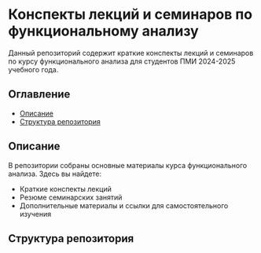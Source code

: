 # Конспекты лекций и семинаров по функциональному анализу

Данный репозиторий содержит краткие конспекты лекций и семинаров по курсу функционального анализа для студентов ПМИ 2024-2025 учебного года.

## Оглавление

- [Описание](#описание)
- [Структура репозитория](#структура-репозитория)

## Описание

В репозитории собраны основные материалы курса функционального анализа. Здесь вы найдете:
- Краткие конспекты лекций
- Резюме семинарских занятий
- Дополнительные материалы и ссылки для самостоятельного изучения

## Структура репозитория

